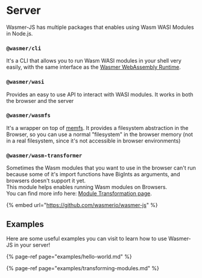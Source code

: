 # Server

Wasmer-JS has multiple packages that enables using Wasm WASI Modules in Node.js.

### `@wasmer/cli`

It's a CLI that allows you to run Wasm WASI modules in your shell very easily, with the same interface as the [Wasmer WebAssembly Runtime](../../../../ecosystem/wasmer/).

### `@wasmer/wasi`

Provides an easy to use API to interact with WASI modules. It works in both the browser and the server

### `@wasmer/wasmfs`

It's a wrapper on top of [memfs](https://github.com/streamich/memfs). It provides a filesystem abstraction in the Browser, so you can use a normal "filesystem" in the browser memory \(not in a real filesystem, since it's not accessible in browser environments\)

### `@wasmer/wasm-transformer`

Sometimes the Wasm modules that you want to use in the browser can't run because some of it's import functions have BigInts as arguments, and browsers doesn't support it yet.  
This module helps enables running Wasm modules on Browsers.  
You can find more info here: [Module Transformation page](../../module-transformation.md).

{% embed url="https://github.com/wasmerio/wasmer-js" %}

## Examples

Here are some useful examples you can visit to learn how to use Wasmer-JS in your server!

{% page-ref page="examples/hello-world.md" %}

{% page-ref page="examples/transforming-modules.md" %}

